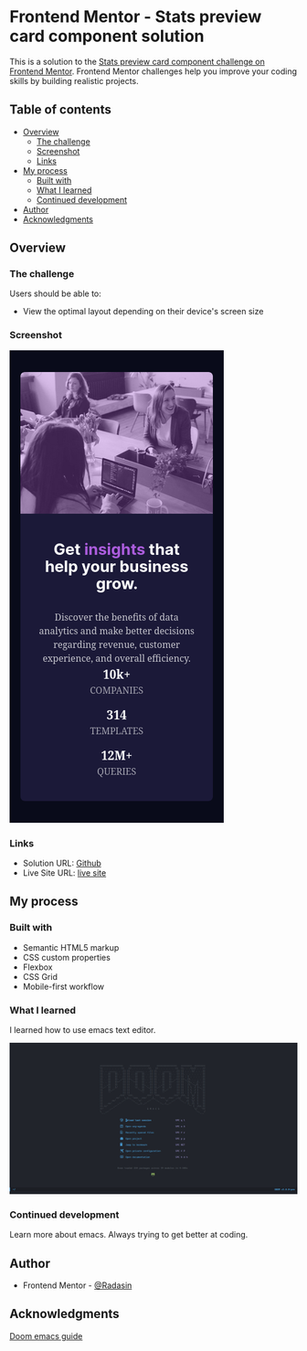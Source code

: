 # Frontend Mentor - Stats preview card component solution

This is a solution to the [Stats preview card component challenge on Frontend Mentor](https://www.frontendmentor.io/challenges/stats-preview-card-component-8JqbgoU62). Frontend Mentor challenges help you improve your coding skills by building realistic projects. 

## Table of contents

- [Overview](#overview)
  - [The challenge](#the-challenge)
  - [Screenshot](#screenshot)
  - [Links](#links)
- [My process](#my-process)
  - [Built with](#built-with)
  - [What I learned](#what-i-learned)
  - [Continued development](#continued-development)
- [Author](#author)
- [Acknowledgments](#acknowledgments)

## Overview

### The challenge

Users should be able to:

- View the optimal layout depending on their device's screen size

### Screenshot

![](./screenshot.png)

### Links

- Solution URL: [Github](https://github.com/RadasinR/stats-preview-card-component.git)
- Live Site URL: [live site](https://stats-preview-card-component-sand-gamma.vercel.app/)

## My process

### Built with

- Semantic HTML5 markup
- CSS custom properties
- Flexbox
- CSS Grid
- Mobile-first workflow

### What I learned

I learned how to use emacs text editor.

![DOOM EMACS](./emacs.png)

### Continued development

Learn more about emacs. Always trying to get better at coding.

## Author

- Frontend Mentor - [@Radasin](https://www.frontendmentor.io/profile/Radasin)

## Acknowledgments
 
 [Doom emacs guide](https://www.youtube.com/watch?v=37H7bD-G7nE) 
